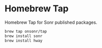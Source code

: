 # Homebrew Tap

Homebrew Tap for Sonr published packages.

```bash
brew tap onsonr/tap
brew install sonr
brew install hway
```
